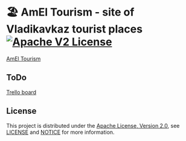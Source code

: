 # 🏖 AmEl Tourism - site of Vladikavkaz tourist places [![Apache V2 License](http://img.shields.io/badge/license-Apache%20V2-blue.svg)](https://github.com/minio/minio-go/blob/master/LICENSE)
[AmEl Tourism](https://amel-tourism.herokuapp.com/)

## ToDo
[Trello board](https://trello.com/b/YeOzsckH/amel-tourism)

## License
This project is distributed under the [Apache License, Version 2.0](http://www.apache.org/licenses/LICENSE-2.0), see [LICENSE](./LICENSE) and [NOTICE](./NOTICE) for more information.
